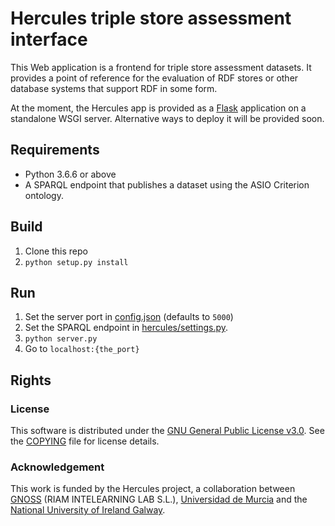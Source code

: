 # Hercules triple store assessment interface

This Web application is a frontend for triple store assessment datasets. It provides a point of reference for the evaluation of RDF stores or other database systems that support RDF in some form.

At the moment, the Hercules app is provided as a [Flask](https://flask.palletsprojects.com) application on a standalone WSGI server. Alternative ways to deploy it will be provided soon.

## Requirements

* Python 3.6.6 or above
* A SPARQL endpoint that publishes a dataset using the ASIO Criterion ontology.

## Build

1. Clone this repo
2. `python setup.py install`

## Run

1. Set the server port in [config.json](config.json) (defaults to `5000`)
2. Set the SPARQL endpoint in [hercules/settings.py](hercules/settings.py).
3. `python server.py`
4. Go to `localhost:{the_port}`

## Rights

### License

This software is distributed under the [GNU General Public License v3.0](https://www.gnu.org/licenses/gpl-3.0.en.html). See the [COPYING](COPYING) file for license details.

### Acknowledgement

This work is funded by the Hercules project, a collaboration between [GNOSS](https://www.gnoss.com) (RIAM INTELEARNING LAB S.L.), [Universidad de Murcia](https://www.um.es) and the [National University of Ireland Galway](https://nuigalway.ie).
